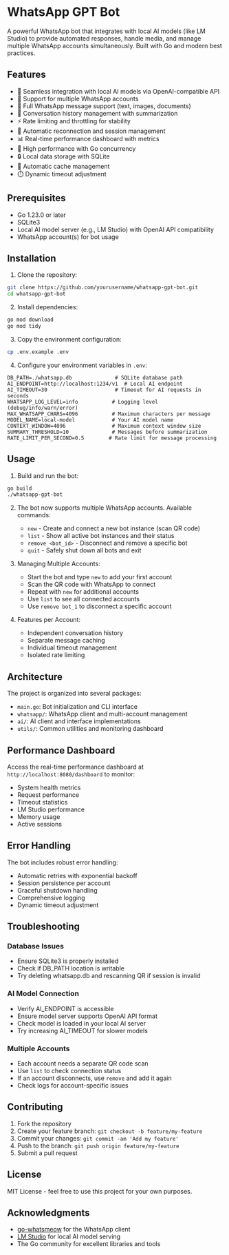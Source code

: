 # WhatsApp GPT Bot

A powerful WhatsApp bot that integrates with local AI models (like LM Studio) to provide automated responses, handle media, and manage multiple WhatsApp accounts simultaneously. Built with Go and modern best practices.

## Features

- 🤖 Seamless integration with local AI models via OpenAI-compatible API
- 📱 Support for multiple WhatsApp accounts
- 💬 Full WhatsApp message support (text, images, documents)
- 🧠 Conversation history management with summarization
- ⚡ Rate limiting and throttling for stability
- 🔄 Automatic reconnection and session management
- 📊 Real-time performance dashboard with metrics
- 🚀 High performance with Go concurrency
- 🔒 Local data storage with SQLite
- 🔄 Automatic cache management
- ⏱️ Dynamic timeout adjustment

## Prerequisites

- Go 1.23.0 or later
- SQLite3
- Local AI model server (e.g., LM Studio) with OpenAI API compatibility
- WhatsApp account(s) for bot usage

## Installation

1. Clone the repository:
```bash
git clone https://github.com/yourusername/whatsapp-gpt-bot.git
cd whatsapp-gpt-bot
```

2. Install dependencies:
```bash
go mod download
go mod tidy
```

3. Copy the environment configuration:
```bash
cp .env.example .env
```

4. Configure your environment variables in `.env`:
```env
DB_PATH=./whatsapp.db              # SQLite database path
AI_ENDPOINT=http://localhost:1234/v1  # Local AI endpoint
AI_TIMEOUT=30                      # Timeout for AI requests in seconds
WHATSAPP_LOG_LEVEL=info           # Logging level (debug/info/warn/error)
MAX_WHATSAPP_CHARS=4096           # Maximum characters per message
MODEL_NAME=local-model            # Your AI model name
CONTEXT_WINDOW=4096               # Maximum context window size
SUMMARY_THRESHOLD=10              # Messages before summarization
RATE_LIMIT_PER_SECOND=0.5        # Rate limit for message processing
```

## Usage

1. Build and run the bot:
```bash
go build
./whatsapp-gpt-bot
```

2. The bot now supports multiple WhatsApp accounts. Available commands:
   - `new` - Create and connect a new bot instance (scan QR code)
   - `list` - Show all active bot instances and their status
   - `remove <bot_id>` - Disconnect and remove a specific bot
   - `quit` - Safely shut down all bots and exit

3. Managing Multiple Accounts:
   - Start the bot and type `new` to add your first account
   - Scan the QR code with WhatsApp to connect
   - Repeat with `new` for additional accounts
   - Use `list` to see all connected accounts
   - Use `remove bot_1` to disconnect a specific account

4. Features per Account:
   - Independent conversation history
   - Separate message caching
   - Individual timeout management
   - Isolated rate limiting

## Architecture

The project is organized into several packages:

- `main.go`: Bot initialization and CLI interface
- `whatsapp/`: WhatsApp client and multi-account management
- `ai/`: AI client and interface implementations
- `utils/`: Common utilities and monitoring dashboard

## Performance Dashboard

Access the real-time performance dashboard at `http://localhost:8080/dashboard` to monitor:

- System health metrics
- Request performance
- Timeout statistics
- LM Studio performance
- Memory usage
- Active sessions

## Error Handling

The bot includes robust error handling:

- Automatic retries with exponential backoff
- Session persistence per account
- Graceful shutdown handling
- Comprehensive logging
- Dynamic timeout adjustment

## Troubleshooting

### Database Issues
- Ensure SQLite3 is properly installed
- Check if DB_PATH location is writable
- Try deleting whatsapp.db and rescanning QR if session is invalid

### AI Model Connection
- Verify AI_ENDPOINT is accessible
- Ensure model server supports OpenAI API format
- Check model is loaded in your local AI server
- Try increasing AI_TIMEOUT for slower models

### Multiple Accounts
- Each account needs a separate QR code scan
- Use `list` to check connection status
- If an account disconnects, use `remove` and add it again
- Check logs for account-specific issues

## Contributing

1. Fork the repository
2. Create your feature branch: `git checkout -b feature/my-feature`
3. Commit your changes: `git commit -am 'Add my feature'`
4. Push to the branch: `git push origin feature/my-feature`
5. Submit a pull request

## License

MIT License - feel free to use this project for your own purposes.

## Acknowledgments

- [go-whatsmeow](https://github.com/tulir/whatsmeow) for the WhatsApp client
- [LM Studio](https://lmstudio.ai/) for local AI model serving
- The Go community for excellent libraries and tools